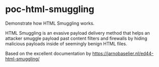 # poc-html-smuggling
Demonstrate how HTML Smuggling works. 

HTML Smuggling is an evasive payload delivery method that helps an attacker smuggle payload past content filters and firewalls by hiding malicious payloads inside of seemingly benign HTML files.

Based on the excellent documentation by https://jarnobaselier.nl/ed44-html-smuggling/

